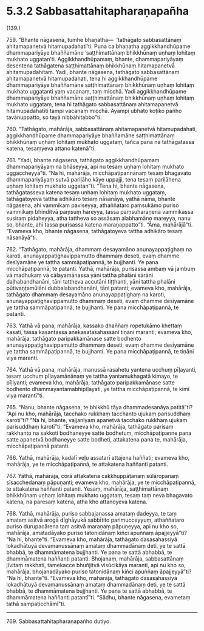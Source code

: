 # 5.3.2 Sabbasattahitapharaṇapañha

(139.)

759\. “Bhante nāgasena, tumhe bhaṇatha—  ‘tathāgato sabbasattānaṃ ahitamapanetvā hitamupadahatī’ti. Puna ca bhaṇatha aggikkhandhūpame dhammapariyāye bhaññamāne ‘saṭṭhimattānaṃ bhikkhūnaṃ uṇhaṃ lohitaṃ mukhato uggatan’ti. Aggikkhandhūpamaṃ, bhante, dhammapariyāyaṃ desentena tathāgatena saṭṭhimattānaṃ bhikkhūnaṃ hitamapanetvā ahitamupadahitaṃ. Yadi, bhante nāgasena, tathāgato sabbasattānaṃ ahitamapanetvā hitamupadahati, tena hi aggikkhandhūpame dhammapariyāye bhaññamāne saṭṭhimattānaṃ bhikkhūnaṃ uṇhaṃ lohitaṃ mukhato uggatanti yaṃ vacanaṃ, taṃ micchā. Yadi aggikkhandhūpame dhammapariyāye bhaññamāne saṭṭhimattānaṃ bhikkhūnaṃ uṇhaṃ lohitaṃ mukhato uggataṃ, tena hi tathāgato sabbasattānaṃ ahitamapanetvā hitamupadahatīti tampi vacanaṃ micchā. Ayampi ubhato koṭiko pañho tavānuppatto, so tayā nibbāhitabbo”ti.

760\. “Tathāgato, mahārāja, sabbasattānaṃ ahitamapanetvā hitamupadahati, aggikkhandhūpame dhammapariyāye bhaññamāne saṭṭhimattānaṃ bhikkhūnaṃ uṇhaṃ lohitaṃ mukhato uggataṃ, tañca pana na tathāgatassa katena, tesaṃyeva attano katenā”ti.

761\. “Yadi, bhante nāgasena, tathāgato aggikkhandhūpamaṃ dhammapariyāyaṃ na bhāseyya, api nu tesaṃ uṇhaṃ lohitaṃ mukhato uggaccheyyā”ti. “Na hi, mahārāja, micchāpaṭipannānaṃ tesaṃ bhagavato dhammapariyāyaṃ sutvā pariḷāho kāye uppajji, tena tesaṃ pariḷāhena uṇhaṃ lohitaṃ mukhato uggatan”ti. “Tena hi, bhante nāgasena, tathāgatasseva katena tesaṃ uṇhaṃ lohitaṃ mukhato uggataṃ, tathāgatoyeva tattha adhikāro tesaṃ nāsanāya, yathā nāma, bhante nāgasena, ahi vammikaṃ paviseyya, athaññataro paṃsukāmo puriso vammikaṃ bhinditvā paṃsuṃ hareyya, tassa paṃsuharaṇena vammikassa susiraṃ pidaheyya, atha tattheva so assāsaṃ alabhamāno mareyya, nanu so, bhante, ahi tassa purisassa katena maraṇappatto”ti. “Āma, mahārājā”ti. “Evameva kho, bhante nāgasena, tathāgatoyeva tattha adhikāro tesaṃ nāsanāyā”ti.

762\. “Tathāgato, mahārāja, dhammaṃ desayamāno anunayappaṭighaṃ na karoti, anunayappaṭighavippamutto dhammaṃ deseti, evaṃ dhamme desīyamāne ye tattha sammāpaṭipannā, te bujjhanti. Ye pana micchāpaṭipannā, te patanti. Yathā, mahārāja, purisassa ambaṃ vā jambuṃ vā madhukaṃ vā cālayamānassa yāni tattha phalāni sārāni daḷhabandhanāni, tāni tattheva accutāni tiṭṭhanti, yāni tattha phalāni pūtivaṇṭamūlāni dubbalabandhanāni, tāni patanti; evameva kho, mahārāja, tathāgato dhammaṃ desayamāno anunayappaṭighaṃ na karoti, anunayappaṭighavippamutto dhammaṃ deseti, evaṃ dhamme desīyamāne ye tattha sammāpaṭipannā, te bujjhanti. Ye pana micchāpaṭipannā, te patanti.

763\. Yathā vā pana, mahārāja, kassako dhaññaṃ ropetukāmo khettaṃ kasati, tassa kasantassa anekasatasahassāni tiṇāni maranti; evameva kho, mahārāja, tathāgato paripakkamānase satte bodhento anunayappaṭighavippamutto dhammaṃ deseti, evaṃ dhamme desīyamāne ye tattha sammāpaṭipannā, te bujjhanti. Ye pana micchāpaṭipannā, te tiṇāni viya maranti.

764\. Yathā vā pana, mahārāja, manussā rasahetu yantena ucchuṃ pīḷayanti, tesaṃ ucchuṃ pīḷayamānānaṃ ye tattha yantamukhagatā kimayo, te pīḷiyanti; evameva kho, mahārāja, tathāgato paripakkamānase satte bodhento dhammayantamabhipīḷayati, ye tattha micchāpaṭipannā, te kimī viya marantī”ti.

765\. “Nanu, bhante nāgasena, te bhikkhū tāya dhammadesanāya patitā”ti? “Api nu kho, mahārāja, tacchako rukkhaṃ tacchanto ujukaṃ parisuddhaṃ karotī”ti? “Na hi, bhante, vajjanīyaṃ apanetvā tacchako rukkhaṃ ujukaṃ parisuddhaṃ karotī”ti. “Evameva kho, mahārāja, tathāgato parisaṃ rakkhanto na sakkoti bodhaneyye satte bodhetuṃ, micchāpaṭipanne pana satte apanetvā bodhaneyye satte bodheti, attakatena pana te, mahārāja, micchāpaṭipannā patanti.

766\. Yathā, mahārāja, kadalī veḷu assatarī attajena haññati; evameva kho, mahārāja, ye te micchāpaṭipannā, te attakatena haññanti patanti.

767\. Yathā, mahārāja, corā attakatena cakkhuppāṭanaṃ sūlāropanaṃ sīsacchedanaṃ pāpuṇanti; evameva kho, mahārāja, ye te micchāpaṭipannā, te attakatena haññanti patanti. Yesaṃ, mahārāja, saṭṭhimattānaṃ bhikkhūnaṃ uṇhaṃ lohitaṃ mukhato uggataṃ, tesaṃ taṃ neva bhagavato katena, na paresaṃ katena, atha kho attanoyeva katena.

768\. Yathā, mahārāja, puriso sabbajanassa amataṃ dadeyya, te taṃ amataṃ asitvā arogā dīghāyukā sabbītito parimucceyyuṃ, athaññataro puriso durupacārena taṃ asitvā maraṇaṃ pāpuṇeyya, api nu kho so, mahārāja, amatadāyako puriso tatonidānaṃ kiñci apuññaṃ āpajjeyyā”ti? “Na hi, bhante”ti. “Evameva kho, mahārāja, tathāgato dasasahassiyā lokadhātuyā devamanussānaṃ amataṃ dhammadānaṃ deti, ye te sattā bhabbā, te dhammāmatena bujjhanti. Ye pana te sattā abhabbā, te dhammāmatena haññanti patanti. Bhojanaṃ, mahārāja, sabbasattānaṃ jīvitaṃ rakkhati, tamekacce bhuñjitvā visūcikāya maranti, api nu kho so, mahārāja, bhojanadāyako puriso tatonidānaṃ kiñci apuññaṃ āpajjeyyā”ti? “Na hi, bhante”ti. “Evameva kho, mahārāja, tathāgato dasasahassiyā lokadhātuyā devamanussānaṃ amataṃ dhammadānaṃ deti, ye te sattā bhabbā, te dhammāmatena bujjhanti. Ye pana te sattā abhabbā, te dhammāmatena haññanti patantī”ti. “Sādhu, bhante nāgasena, evametaṃ tathā sampaṭicchāmī”ti.

---

769\. Sabbasattahitapharaṇapañho dutiyo.
